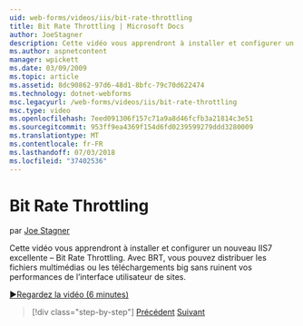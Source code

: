 ```yaml
---
uid: web-forms/videos/iis/bit-rate-throttling
title: Bit Rate Throttling | Microsoft Docs
author: JoeStagner
description: Cette vidéo vous apprendront à installer et configurer un nouveau IIS7 excellente – Bit Rate Throttling. Avec BRT, vous pouvez distribuer des fichiers multimédias ou les téléchargements big withou...
ms.author: aspnetcontent
manager: wpickett
ms.date: 03/09/2009
ms.topic: article
ms.assetid: 8dc90862-97d6-48d1-8bfc-79c70d622474
ms.technology: dotnet-webforms
msc.legacyurl: /web-forms/videos/iis/bit-rate-throttling
msc.type: video
ms.openlocfilehash: 7eed091306f157c71a9a8d46fcfb3a21814c3e51
ms.sourcegitcommit: 953ff9ea4369f154d6fd0239599279ddd3280009
ms.translationtype: MT
ms.contentlocale: fr-FR
ms.lasthandoff: 07/03/2018
ms.locfileid: "37402536"
---
```

<a name="bit-rate-throttling"></a>Bit Rate Throttling
====================
par [Joe Stagner](https://github.com/JoeStagner)

Cette vidéo vous apprendront à installer et configurer un nouveau IIS7 excellente – Bit Rate Throttling. Avec BRT, vous pouvez distribuer les fichiers multimédias ou les téléchargements big sans ruinent vos performances de l’interface utilisateur de sites.

[&#9654;Regardez la vidéo (6 minutes)](https://channel9.msdn.com/Blogs/ASP-NET-Site-Videos/bit-rate-throttling)

> [!div class="step-by-step"]
> [Précédent](installing-ftp7.md)
> [Suivant](iis7-playlists.md)
